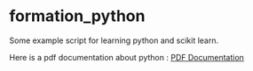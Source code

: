 # formation_python
Some example script for learning python and scikit learn.

Here is a pdf documentation about python : [PDF Documentation](https://drive.google.com/file/d/1_p4ZDlI_Qy-ezfOQEqj3lCyUyhGGM7MS/view?usp=sharing)
